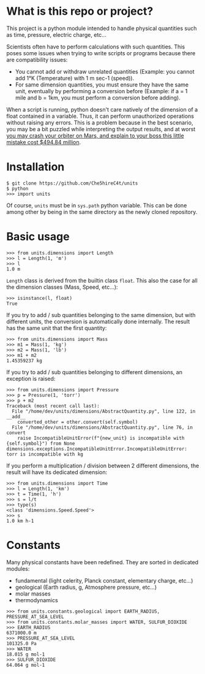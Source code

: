 # What is this repo or project?

This project is a python module intended to handle physical quantities such as time, pressure, electric charge, etc...

Scientists often have to perform calculations with such quantities. This poses some issues when trying to write scripts
or programs because there are compatibility issues:
- You cannot add or withdraw unrelated quantities (Example: you cannot add 1°K (Temperature) with 1 m sec-1 (speed)).
- For same dimension quantities, you must ensure they have the same unit, eventually by performing a conversion before
(Example: if a = 1 mile and b = 1km, you must perform a conversion before adding).

When a script is running, python doesn't care natively of the dimension of a float contained in a variable. Thus, it
can perform unauthorized operations without raising any errors. This is a problem because in the best scenario, you may
be a bit puzzled while interpreting the output results, and at worst [you may crash your orbiter on Mars, and explain to
your boss this little 
mistake cost $494.84 million](https://en.wikipedia.org/wiki/Mars_Climate_Orbiter#Cause_of_failure).

# Installation

```
$ git clone https://github.com/Che5hireC4t/units
$ python
>>> import units
```
Of course, `units` must be in `sys.path` python variable. This can be done among other by being in the same directory
as the newly cloned repository.

# Basic usage

```
>>> from units.dimensions import Length
>>> l = Length(1, 'm')
>>> l
1.0 m
```

`Length` class is derived from the builtin class `float`. This also the case for all the dimension classes (Mass,
Speed, etc...):
```
>>> isinstance(l, float)
True
```

If you try to add / sub quantities belonging to the same dimension, but with different units, the conversion is automatically
done internally. The result has the same unit that the first quantity:
```
>>> from units.dimensions import Mass
>>> m1 = Mass(1, 'kg')
>>> m2 = Mass(1, 'lb')
>>> m1 + m2
1.45359237 kg
```

If you try to add / sub quantities belonging to different dimensions, an exception is raised:
```
>>> from units.dimensions import Pressure
>>> p = Pressure(1, 'torr')
>>> p + m2
Traceback (most recent call last):
  File "/home/dev/units/dimensions/AbstractQuantity.py", line 122, in __add__
    converted_other = other.convert(self.symbol)
  File "/home/dev/units/dimensions/AbstractQuantity.py", line 76, in convert
    raise IncompatibleUnitError(f"{new_unit} is incompatible with {self.symbol}") from None
dimensions.exceptions.IncompatibleUnitError.IncompatibleUnitError: torr is incompatible with kg
```

If you perform a multiplication / division between 2 different dimensions, the result will have its dedicated dimension:
```
>>> from units.dimensions import Time
>>> l = Length(1, 'km')
>>> t = Time(1, 'h')
>>> s = l/t
>>> type(s)
<class 'dimensions.Speed.Speed'>
>>> s
1.0 km h-1
```

# Constants

Many physical constants have been redefined. They are sorted in dedicated modules:
- fundamental (light celerity, Planck constant, elementary charge, etc...)
- geological (Earth radius, g, Atmosphere pressure, etc...)
- molar masses
- thermodynamics

```
>>> from units.constants.geological import EARTH_RADIUS, PRESSURE_AT_SEA_LEVEL
>>> from units.constants.molar_masses import WATER, SULFUR_DIOXIDE
>>> EARTH_RADIUS
6371000.0 m
>>> PRESSURE_AT_SEA_LEVEL
101325.0 Pa
>>> WATER
18.015 g mol-1
>>> SULFUR_DIOXIDE
64.064 g mol-1
```